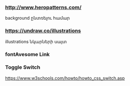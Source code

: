 ### http://www.heropatterns.com/
background ընտռելու համար

### https://undraw.co/illustrations
illustrations նկարների սայտ


### fontAvesome Link 
<link rel="stylesheet" href="https://use.fontawesome.com/releases/v5.8.1/css/all.css" integrity="sha384-50oBUHEmvpQ+1lW4y57PTFmhCaXp0ML5d60M1M7uH2+nqUivzIebhndOJK28anvf" crossorigin="anonymous">

### Toggle Switch
https://www.w3schools.com/howto/howto_css_switch.asp